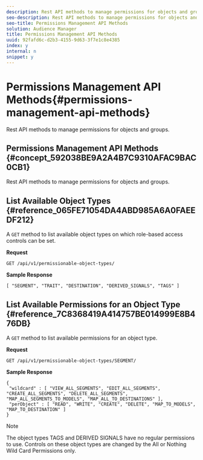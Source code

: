 ```yaml
---
description: Rest API methods to manage permissions for objects and groups.
seo-description: Rest API methods to manage permissions for objects and groups.
seo-title: Permissions Management API Methods
solution: Audience Manager
title: Permissions Management API Methods
uuid: 92fafd6c-d2b3-4155-9d63-3f7e1c8e4385
index: y
internal: n
snippet: y
---
```


# Permissions Management API Methods{#permissions-management-api-methods}

Rest API methods to manage permissions for objects and groups.

## Permissions Management API Methods {#concept_592038BE9A2A4B7C9310AFAC9BAC0CB1}

Rest API methods to manage permissions for objects and groups.

<!-- 

c_rest_api_perm_man.xml

 -->

## List Available Object Types {#reference_065FE71054DA4ABD985A6A0FAEEDF212}

A `GET` method to list available object types on which role-based access controls can be set.

<!-- 

r_rest_api_perm_list.xml

 -->

**Request**

`GET /api/v1/permissionable-object-types/`

**Sample Response**

```
[ "SEGMENT", "TRAIT", "DESTINATION", "DERIVED_SIGNALS", "TAGS" ]
```

## List Available Permissions for an Object Type {#reference_7C8368419A414757BE014999E8B476DB}

A `GET` method to list available permissions for an object type.

<!-- 

r_rest_api_perm_list_perms.xml

 -->

**Request**

`GET /api/v1/permissionable-object-types/SEGMENT/`

**Sample Response**

```
{ 
 "wildcard" : [ "VIEW_ALL_SEGMENTS", "EDIT_ALL_SEGMENTS", "CREATE_ALL_SEGMENTS", "DELETE_ALL_SEGMENTS", "MAP_ALL_SEGMENTS_TO_MODELS", "MAP_ALL_TO_DESTINATIONS" ], 
 "perObject" : [ "READ", "WRITE", "CREATE", "DELETE", "MAP_TO_MODELS", "MAP_TO_DESTINATION" ] 
}
```

>[!NOTE]
>
>The object types TAGS and DERIVED SIGNALS have no regular permissions to use. Controls on these object types are changed by the All or Nothing Wild Card Permissions only.

